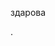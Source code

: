 
здарова



























































































.
